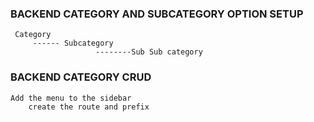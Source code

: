 ### BACKEND CATEGORY AND SUBCATEGORY OPTION SETUP
     Category 
         ------ Subcategory
                       --------Sub Sub category

### BACKEND CATEGORY CRUD
    Add the menu to the sidebar
        create the route and prefix

